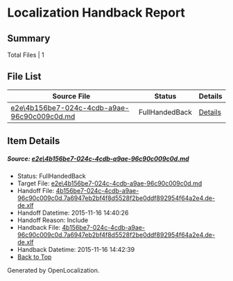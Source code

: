 # <a name='report-top'></a> Localization Handback Report

## Summary
 Total Files | 1

## File List
 Source File | Status | Details 
 ----------- | ------ | ------- 
 [e2e\4b156be7-024c-4cdb-a9ae-96c90c009c0d.md](https://github.com/OpenLocalizationTest/oltest/blob/941aea3d22e4b91b9813a0e31de0c3bb985b0f01/e2e/4b156be7-024c-4cdb-a9ae-96c90c009c0d.md) | FullHandedBack | [Details](#5d9616f6bed12e91032ca103e2c67138247f323f1)

## Item Details
##### <a name='5d9616f6bed12e91032ca103e2c67138247f323f1'></a> Source: [e2e\4b156be7-024c-4cdb-a9ae-96c90c009c0d.md](https://github.com/OpenLocalizationTest/oltest/blob/941aea3d22e4b91b9813a0e31de0c3bb985b0f01/e2e/4b156be7-024c-4cdb-a9ae-96c90c009c0d.md)
* Status: FullHandedBack
* Target File: [e2e\4b156be7-024c-4cdb-a9ae-96c90c009c0d.md](https://github.com/OpenLocalizationTestOrg/oltest.de-de/blob/549283725700ddd0968122fa89355130f2f63ccd/e2e/4b156be7-024c-4cdb-a9ae-96c90c009c0d.md)
* Handoff File: [4b156be7-024c-4cdb-a9ae-96c90c009c0d.7a6947eb2bf4f8d5528f2be0ddf892954f64a2e4.de-de.xlf](https://github.com/OpenLocalizationTestOrg/olhandoff/blob/07c861aa02faa9560f789e4bd2470b880f69ed82/ol-handoff/OpenLocalizationTestOrg/oltest.de-de/yanz/4b156be7-024c-4cdb-a9ae-96c90c009c0d.7a6947eb2bf4f8d5528f2be0ddf892954f64a2e4.de-de.xlf)
* Handoff Datetime: 2015-11-16 14:40:26
* Handoff Reason: Include
* Handback File: [4b156be7-024c-4cdb-a9ae-96c90c009c0d.7a6947eb2bf4f8d5528f2be0ddf892954f64a2e4.de-de.xlf](https://github.com/OpenLocalizationTestOrg/olhandback/blob/5fba2270d31d48299872cb888ae90f6ac3f1f671/ol-handback/OpenLocalizationTestOrg/oltest.de-de/yanz/4b156be7-024c-4cdb-a9ae-96c90c009c0d.7a6947eb2bf4f8d5528f2be0ddf892954f64a2e4.de-de.xlf)
* Handback Datetime: 2015-11-16 14:42:39
* [Back to Top](#report-top)


Generated by OpenLocalization.
